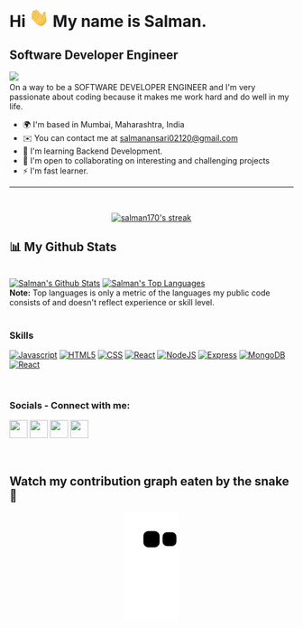 
Hi <img src="https://raw.githubusercontent.com/ABSphreak/ABSphreak/master/gifs/Hi.gif" width="35"> My name is Salman.
===========================

Software Developer Engineer
---------------------------
![](https://komarev.com/ghpvc/?username=salman170&color=brightgreen&style=flat) \
On a way to be a SOFTWARE DEVELOPER ENGINEER and I'm very passionate about coding because it makes me work hard and do well in my life.

* 🌍  I'm based in Mumbai, Maharashtra, India
* ✉️  You can contact me at [salmanansari02120@gmail.com](mailto:salmanansari02120@gmail.com)
* 🧠  I'm learning Backend Development.
* 🤝  I'm open to collaborating on interesting and challenging projects
* ⚡  I'm fast learner.

<hr>

<br>
<p align="center">
    <a href="https://github.com/salman170/github-readme-streak-stats">
        <img title="🔥 Get streak stats for your profile at git.io/streak-stats" alt="salman170's streak" src="https://github-readme-streak-stats.herokuapp.com/?user=salman170&theme=black-ice&hide_border=true&stroke=0000&background=060A0CD0"/>
    </a>
</p>

## 📊 My Github Stats

  <br/>
    <a href="https://github.com/salman170/github-readme-stats"><img alt="Salman's Github Stats" src="https://github-readme-stats.vercel.app/api?username=salman170&show_icons=true&count_private=true&theme=react&hide_border=true&bg_color=0D1117" /></a>
  <a href="https://github.com/salman170/github-readme-stats"><img alt="Salman's Top Languages" src="https://github-readme-stats.vercel.app/api/top-langs/?username=salman170&langs_count=8&count_private=true&layout=compact&theme=react&hide_border=true&bg_color=0D1117" /></a>
  <br/>
  <b>Note:</b> Top languages is only a metric of the languages my public code consists of and doesn't reflect experience or skill level.

<br/>
<br/>

### Skills

<p align="left">
<a href="https://developer.mozilla.org/en-US/docs/Web/JavaScript" target="_blank" rel="noreferrer"><img src="https://raw.githubusercontent.com/danielcranney/readme-generator/main/public/icons/skills/javascript-colored.svg" width="36" height="36" alt="Javascript" /></a>
<a href="https://developer.mozilla.org/en-US/docs/Glossary/HTML5" target="_blank" rel="noreferrer"><img src="https://raw.githubusercontent.com/danielcranney/readme-generator/main/public/icons/skills/html5-colored.svg" width="36" height="36" alt="HTML5" /></a>
<a href="https://developer.mozilla.org/en-US/docs/Web/CSS" target="_blank" rel="noreferrer"><img src="https://raw.githubusercontent.com/danielcranney/readme-generator/main/public/icons/skills/css3-colored.svg" width="36" height="36" alt="CSS" /></a>
<a href="https://reactjs.org/" target="_blank" rel="noreferrer"><img src="https://raw.githubusercontent.com/danielcranney/readme-generator/main/public/icons/skills/react-colored.svg" width="36" height="36" alt="React" /></a>
<a href="https://nodejs.org/en/" target="_blank" rel="noreferrer"><img src="https://raw.githubusercontent.com/danielcranney/readme-generator/main/public/icons/skills/nodejs-colored.svg" width="36" height="36" alt="NodeJS" /></a>
<a href="https://expressjs.com/" target="_blank" rel="noreferrer"><img src="https://raw.githubusercontent.com/danielcranney/readme-generator/main/public/icons/skills/express-colored.svg" width="36" height="36" alt="Express" /></a>
<a href="https://www.mongodb.com/" target="_blank" rel="noreferrer"><img src="https://raw.githubusercontent.com/danielcranney/readme-generator/main/public/icons/skills/mongodb-colored.svg" width="36" height="36" alt="MongoDB" /></a>
<a href="https://reactjs.org/" target="_blank" rel="noreferrer"><img src="https://raw.githubusercontent.com/danielcranney/readme-generator/main/public/icons/skills/react-colored.svg" width="36" height="36" alt="React" /></a>
</p>
<br/>

### Socials - Connect with me:

<p align="left">
<a href="https://discord.com/users/SalmanA#7113" target="_blank" rel="noreferrer"><img src="https://raw.githubusercontent.com/danielcranney/readme-generator/main/public/icons/socials/discord.svg" width="32" height="32" /></a> 
<a href="https://www.github.com/salman170" target="_blank" rel="noreferrer"><img src="https://raw.githubusercontent.com/danielcranney/readme-generator/main/public/icons/socials/github.svg" width="32" height="32" /></a> 
<a href="http://www.instagram.com/s.ansari.17" target="_blank" rel="noreferrer"><img src="https://raw.githubusercontent.com/danielcranney/readme-generator/main/public/icons/socials/instagram.svg" width="32" height="32" /></a> 
<a href="https://www.linkedin.com/in/salman-ansari1/" target="_blank" rel="noreferrer"><img src="https://raw.githubusercontent.com/danielcranney/readme-generator/main/public/icons/socials/linkedin.svg" width="32" height="32" /></a> 
</p>

<!-- <a href="https://github.com/salman170/github-readme-activity-graph"><img alt="Salman's Activity Graph" src="https://activity-graph.herokuapp.com/graph?username=salman170&bg_color=0D1117&color=5BCDEC&line=5BCDEC&point=FFFFFF&hide_border=true" /></a> -->

<br/>

## Watch my contribution graph eaten by the snake🐍
<div align="center"> <img src="https://raw.githubusercontent.com/salman170/salman170/output/github-contribution-grid-snake.svg" /></div>

